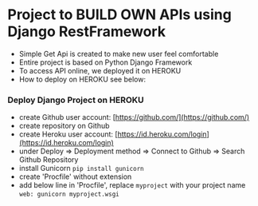 # Project to BUILD OWN APIs using Django RestFramework

* Simple Get Api is created to make new user feel comfortable
* Entire project is based on Python Django Framework
* To access API online, we deployed it on HEROKU
* How to deploy on HEROKU see below:

### Deploy Django Project on HEROKU

* create Github user account: [https://github.com/](https://github.com/)
* create repository on Github
* create Heroku user account: [https://id.heroku.com/login](https://id.heroku.com/login)
* under Deploy => Deployment method => Connect to Github => Search Github Repository
* install Gunicorn
    `pip install gunicorn`
* create 'Procfile' without extension
* add below line in 'Procfile', replace `myproject` with your project name
    `web: gunicorn myproject.wsgi`